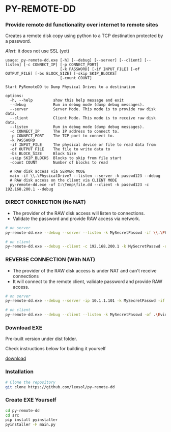 # PY-REMOTE-DD
### Provide remote dd functionality over internet to remote sites

Creates a remote disk copy using python to a TCP destination protected by a password. 

*Alert*: it does not use SSL (yet)

```
usage: py-remote-dd.exe [-h] [--debug] [--server] [--client] [--listen] [-c CONNECT_IP] [-p CONNECT_PORT]
                        [-k PASSWORD] [-if INPUT_FILE] [-of OUTPUT_FILE] [-bs BLOCK_SIZE] [-skip SKIP_BLOCKS]
                        [-count COUNT]

Start PyRemoteDD to Dump Physical Drives to a destination

options:
  -h, --help         show this help message and exit
  --debug            Run in debug mode (dump debug messages).
  --server           Server Mode. This mode is to provide raw disk data.
  --client           Client Mode. This mode is to receive raw disk data.
  --listen           Run in debug mode (dump debug messages).
  -c CONNECT_IP      The IP address to connect to.
  -p CONNECT_PORT    The TCP port to connect to.
  -k PASSWORD
  -if INPUT_FILE     The physical device or file to read data from
  -of OUTPUT_FILE    The file to write data to
  -bs BLOCK_SIZE     Block Size
  -skip SKIP_BLOCKS  Blocks to skip from file start
  -count COUNT       Number of blocks to read

  # RAW disk access via SERVER MODE
  main -if \\.\PhysicalDrive7 --listen --server -k passwd123 --debug
  # RAW disk access on the client via CLIENT MODE
  py-remote-dd.exe -of I:\Temp\file.dd --client -k passwd123 -c 192.168.200.1 --debug
```

### DIRECT CONNECTION (No NAT)

- The provider of the RAW disk access will listen to connections. 
- Validate the password and provide RAW access via network.

```bash
# on server
py-remote-dd.exe --debug --server --listen -k MySecretPasswd -if \\.\PhysicalDrive0 
```

```bash
# on client
py-remote-dd.exe --debug --client -c 192.168.200.1 -k MySecretPasswd -of .\Evidence.dd
```

### REVERSE CONNECTION (With NAT)

- The provider of the RAW disk access is under NAT and can't receive connections
- It will connect to the remote client, validate password and provide RAW access.

```bash
# on server
py-remote-dd.exe --debug --server -ip 10.1.1.101 -k MySecretPasswd -if \\.\PhysicalDrive0 
```

```bash
# on client
py-remote-dd.exe --debug --client --listen -k MySecretPasswd -of .\Evidence.dd
```

### Download EXE

Pre-built version under dist folder.

Check instructions below for building it yourself

[download](https://github.com/leosol/py-remote-dd/blob/main/dist/py-remote-dd.exe)


### Installation
```bash
# Clone the repository
git clone https://github.com/leosol/py-remote-dd
```

### Create EXE Yourself
```bash
cd py-remote-dd
cd src
pip install pyinstaller
pyinstaller -F main.py
```
